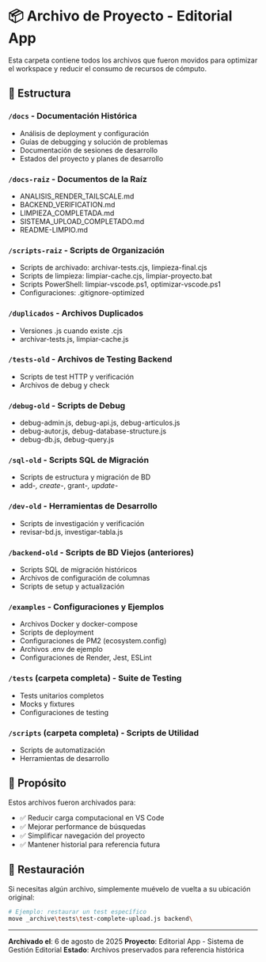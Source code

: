 # 📦 Archivo de Proyecto - Editorial App

Esta carpeta contiene todos los archivos que fueron movidos para optimizar el workspace y reducir el consumo de recursos de cómputo.

## 📂 Estructura

### `/docs` - Documentación Histórica
- Análisis de deployment y configuración
- Guías de debugging y solución de problemas
- Documentación de sesiones de desarrollo
- Estados del proyecto y planes de desarrollo

### `/docs-raiz` - Documentos de la Raíz
- ANALISIS_RENDER_TAILSCALE.md
- BACKEND_VERIFICATION.md
- LIMPIEZA_COMPLETADA.md
- SISTEMA_UPLOAD_COMPLETADO.md
- README-LIMPIO.md

### `/scripts-raiz` - Scripts de Organización
- Scripts de archivado: archivar-tests.cjs, limpieza-final.cjs
- Scripts de limpieza: limpiar-cache.cjs, limpiar-proyecto.bat
- Scripts PowerShell: limpiar-vscode.ps1, optimizar-vscode.ps1
- Configuraciones: .gitignore-optimized

### `/duplicados` - Archivos Duplicados
- Versiones .js cuando existe .cjs
- archivar-tests.js, limpiar-cache.js

### `/tests-old` - Archivos de Testing Backend
- Scripts de test HTTP y verificación
- Archivos de debug y check

### `/debug-old` - Scripts de Debug
- debug-admin.js, debug-api.js, debug-articulos.js
- debug-autor.js, debug-database-structure.js
- debug-db.js, debug-query.js

### `/sql-old` - Scripts SQL de Migración
- Scripts de estructura y migración de BD
- add-*, create-*, grant-*, update-*

### `/dev-old` - Herramientas de Desarrollo
- Scripts de investigación y verificación
- revisar-bd.js, investigar-tabla.js

### `/backend-old` - Scripts de BD Viejos (anteriores)
- Scripts SQL de migración históricos
- Archivos de configuración de columnas
- Scripts de setup y actualización

### `/examples` - Configuraciones y Ejemplos
- Archivos Docker y docker-compose
- Scripts de deployment
- Configuraciones de PM2 (ecosystem.config)
- Archivos .env de ejemplo
- Configuraciones de Render, Jest, ESLint

### `/tests` (carpeta completa) - Suite de Testing
- Tests unitarios completos
- Mocks y fixtures
- Configuraciones de testing

### `/scripts` (carpeta completa) - Scripts de Utilidad
- Scripts de automatización
- Herramientas de desarrollo

## 🎯 Propósito

Estos archivos fueron archivados para:
- ✅ Reducir carga computacional en VS Code
- ✅ Mejorar performance de búsquedas
- ✅ Simplificar navegación del proyecto
- ✅ Mantener historial para referencia futura

## 🔄 Restauración

Si necesitas algún archivo, simplemente muévelo de vuelta a su ubicación original:

```bash
# Ejemplo: restaurar un test específico
move _archive\tests\test-complete-upload.js backend\
```

---
**Archivado el**: 6 de agosto de 2025
**Proyecto**: Editorial App - Sistema de Gestión Editorial
**Estado**: Archivos preservados para referencia histórica
